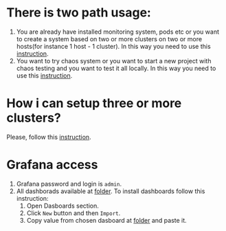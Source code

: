 # There is two path usage:
1. You are already have installed monitoring system, pods etc or you want to create a system based on two or more clusters on two or more hosts(for instance 1 host - 1 cluster). In this way you need to use this [instruction](separate/readme.md).
2. You want to try chaos system or you want to start a new project with chaos testing and you want to test it all locally. In this way you need to use this [instruction](local/readme.md).

# How i can setup three or more clusters?
Please, follow this [instruction](scaling/readme.md).

# Grafana access
1. Grafana password and login is `admin`.
2. All dashborads available at [folder](common/monitoring/dasboards). To install dashboards follow this instruction:
   1. Open Dasboards section.
   2. Click `New` button and then `Import`.
   3. Copy value from chosen dasboard at [folder](setup/common/monitoring/dasboards) and paste it.
